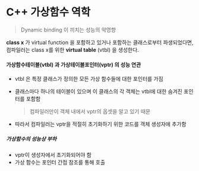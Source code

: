 # C++ 가상함수 역학

> Dynamic binding 이 끼치는 성능의 악영향

**class x** 가 virtual function 을 포함하고 있거나 포함하는 클래스로부터 파생되었다면, 컴파일러는 class x를 위한 **virtual table** (vtbl) 을 생성한다. 



#### 가상함수테이블(vtbl) 과 가상테이블포인터(vptr) 의 성능 연관

* vtbl 은 특정 클래스가 정의한 모든 가상 함수들에 대한 포인터를 가짐 

* 클래스마다 하나의 테이블이 있으며 이 클래스의 각 객체는 vtbl에 대한 숨겨진 포인터를 포함함

  > 컴파일러만이 객체 내에서 vptr의 옵셋을 알고 있기 때문

* 따라서 컴파일러는 vptr을 적절히 초기화하기 위한 코드를 객체 생성자에 추가함



##### 가상함수의 성능상 부하

* vptr이 생성자에서 초기화되어야 함
* 가상 함수는 포인터 간접 참조를 통해 호출

